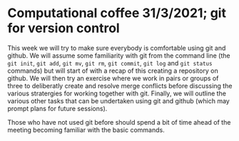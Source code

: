 # Computational coffee 31/3/2021; git for version control

This week we will try to make sure everybody is comfortable using git and github. We will
assume some familiarity with git from the command line (the `git init`, `git add`, `git mv`,
`git rm`, `git commit`, `git log` and `git status` commands) but will start of with a recap
of this creating a repository on github. We will then try an exercise where we work in pairs
or groups of three to deliberatly create and resolve merge conflicts before discussing the
various stratergies for working together with git. Finally, we will outline the various 
other tasks that can be undertaken using git and github (which may prompt plans for future
sessions).

Those who have not used git before should spend a bit of time ahead of the meeting becoming
familiar with the basic commands. 
